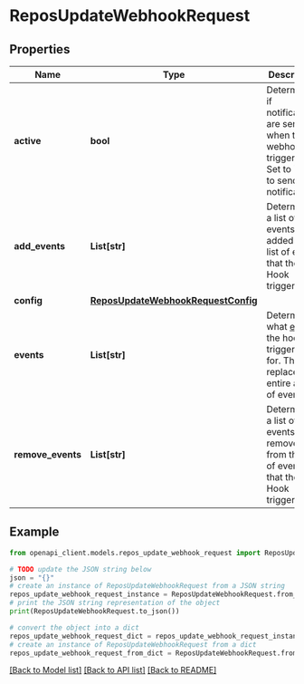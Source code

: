 # ReposUpdateWebhookRequest


## Properties

Name | Type | Description | Notes
------------ | ------------- | ------------- | -------------
**active** | **bool** | Determines if notifications are sent when the webhook is triggered. Set to &#x60;true&#x60; to send notifications. | [optional] [default to True]
**add_events** | **List[str]** | Determines a list of events to be added to the list of events that the Hook triggers for. | [optional] 
**config** | [**ReposUpdateWebhookRequestConfig**](ReposUpdateWebhookRequestConfig.md) |  | [optional] 
**events** | **List[str]** | Determines what [events](https://docs.github.com/enterprise-server@3.4/webhooks/event-payloads) the hook is triggered for. This replaces the entire array of events. | [optional] [default to ["push"]]
**remove_events** | **List[str]** | Determines a list of events to be removed from the list of events that the Hook triggers for. | [optional] 

## Example

```python
from openapi_client.models.repos_update_webhook_request import ReposUpdateWebhookRequest

# TODO update the JSON string below
json = "{}"
# create an instance of ReposUpdateWebhookRequest from a JSON string
repos_update_webhook_request_instance = ReposUpdateWebhookRequest.from_json(json)
# print the JSON string representation of the object
print(ReposUpdateWebhookRequest.to_json())

# convert the object into a dict
repos_update_webhook_request_dict = repos_update_webhook_request_instance.to_dict()
# create an instance of ReposUpdateWebhookRequest from a dict
repos_update_webhook_request_from_dict = ReposUpdateWebhookRequest.from_dict(repos_update_webhook_request_dict)
```
[[Back to Model list]](../README.md#documentation-for-models) [[Back to API list]](../README.md#documentation-for-api-endpoints) [[Back to README]](../README.md)


